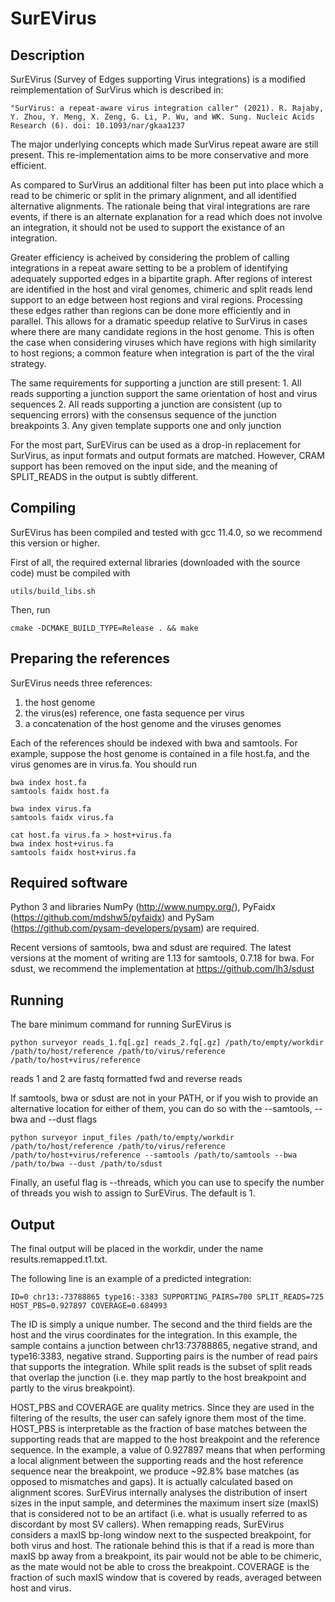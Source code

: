 # SurEVirus

## Description

SurEVirus (Survey of Edges supporting Virus integrations) is a modified reimplementation of SurVirus which is described in:

    "SurVirus: a repeat-aware virus integration caller" (2021). R. Rajaby, Y. Zhou, Y. Meng, X. Zeng, G. Li, P. Wu, and WK. Sung. Nucleic Acids Research (6). doi: 10.1093/nar/gkaa1237

The major underlying concepts which made SurVirus repeat aware are still present. This re-implementation aims to be more conservative and more efficient.

As compared to SurVirus an additional filter has been put into place which a read to be chimeric or split in the primary alignment, and all identified alternative alignments. The rationale being that viral integrations are rare events, if there is an alternate explanation for a read which does not involve an integration, it should not be used to support the existance of an integration.

Greater efficiency is acheived by considering the problem of calling integrations in a repeat aware setting to be a problem of identifying adequately supported edges in a bipartite graph. After regions of interest are identified in the host and viral genomes, chimeric and split reads lend support to an edge between host regions and viral regions. Processing these edges rather than regions can be done more efficiently and in parallel. This allows for a dramatic speedup relative to SurVirus in cases where there are many candidate regions in the host genome. This is often the case when considering viruses which have regions with high similarity to host regions; a common feature when integration is part of the the viral strategy.

The same requirements for supporting a junction are still present:
    1. All reads supporting a junction support the same orientation of host and virus sequences
    2. All reads supporting a junction are consistent (up to sequencing errors) with the consensus sequence of the junction breakpoints
    3. Any given template supports one and only junction

For the most part, SurEVirus can be used as a drop-in replacement for SurVirus, as input formats and output formats are matched. However, CRAM support has been removed on the input side, and the meaning of SPLIT\_READS in the output is subtly different.

## Compiling

SurEVirus has been compiled and tested with gcc 11.4.0, so we recommend this version or higher.

First of all, the required external libraries (downloaded with the source code) must be compiled with
```
utils/build_libs.sh
```

Then, run
```
cmake -DCMAKE_BUILD_TYPE=Release . && make
```

## Preparing the references

SurEVirus needs three references:
1) the host genome
2) the virus(es) reference, one fasta sequence per virus
3) a concatenation of the host genome and the viruses genomes

Each of the references should be indexed with bwa and samtools. For example, suppose the host genome is contained in a file host.fa, and the virus genomes are in virus.fa. You should run
```
bwa index host.fa
samtools faidx host.fa

bwa index virus.fa
samtools faidx virus.fa

cat host.fa virus.fa > host+virus.fa
bwa index host+virus.fa
samtools faidx host+virus.fa
```

## Required software

Python 3 and libraries NumPy (http://www.numpy.org/), PyFaidx (https://github.com/mdshw5/pyfaidx) and PySam (https://github.com/pysam-developers/pysam) are required. 

Recent versions of samtools, bwa and sdust are required. The latest versions at the moment of writing are 1.13 for samtools, 0.7.18 for bwa.
For sdust, we recommend the implementation at https://github.com/lh3/sdust

## Running

The bare minimum command for running SurEVirus is 
```
python surveyor reads_1.fq[.gz] reads_2.fq[.gz] /path/to/empty/workdir /path/to/host/reference /path/to/virus/reference /path/to/host+virus/reference 
```

reads 1 and 2 are fastq formatted fwd and reverse reads

If samtools, bwa or sdust are not in your PATH, or if you wish to provide an alternative location for either of them, you can do so with the --samtools, --bwa and --dust flags
```
python surveyor input_files /path/to/empty/workdir /path/to/host/reference /path/to/virus/reference /path/to/host+virus/reference --samtools /path/to/samtools --bwa /path/to/bwa --dust /path/to/sdust
```

Finally, an useful flag is --threads, which you can use to specify the number of threads you wish to assign to SurEVirus. The default is 1.

## Output

The final output will be placed in the workdir, under the name results.remapped.t1.txt.

The following line is an example of a predicted integration:
```
ID=0 chr13:-73788865 type16:-3383 SUPPORTING_PAIRS=700 SPLIT_READS=725 HOST_PBS=0.927897 COVERAGE=0.684993
```

The ID is simply a unique number. The second and the third fields are the host and the virus coordinates for the integration. In this example, the sample contains a junction between chr13:73788865, negative strand, and type16:3383, negative strand.
Supporting pairs is the number of read pairs that supports the integration.
While split reads is the subset of split reads that overlap the junction (i.e. they map partly to the host breakpoint and partly to the virus breakpoint).

HOST_PBS and COVERAGE are quality metrics. Since they are used in the filtering of the results, the user can safely ignore them most of the time. 
HOST_PBS is interpretable as the fraction of base matches between the supporting reads that are mapped to the host breakpoint and the reference sequence. In the example, a value of 0.927897 means that when performing a local alignment between the supporting reads and the host reference sequence near the breakpoint, we produce ~92.8% base matches (as opposed to mismatches and gaps). It is actually calculated based on alignment scores.
SurEVirus internally analyses the distribution of insert sizes in the input sample, and determines the maximum insert size (maxIS) that is considered not to be an artifact (i.e. what is usually referred to as discordant by most SV callers). When remapping reads, SurEVirus considers a maxIS bp-long window next to the suspected breakpoint, for both virus and host. The rationale behind this is that if a read is more than maxIS bp away from a breakpoint, its pair would not be able to be chimeric, as the mate would not be able to cross the breakpoint.
COVERAGE is the fraction of such maxIS window that is covered by reads, averaged between host and virus.
